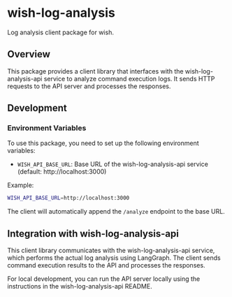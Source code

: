 # wish-log-analysis

Log analysis client package for wish.

## Overview

This package provides a client library that interfaces with the wish-log-analysis-api service to analyze command execution logs. It sends HTTP requests to the API server and processes the responses.

## Development

### Environment Variables

To use this package, you need to set up the following environment variables:

- `WISH_API_BASE_URL`: Base URL of the wish-log-analysis-api service (default: http://localhost:3000)

Example:

```bash
WISH_API_BASE_URL=http://localhost:3000
```

The client will automatically append the `/analyze` endpoint to the base URL.

## Integration with wish-log-analysis-api

This client library communicates with the wish-log-analysis-api service, which performs the actual log analysis using LangGraph. The client sends command execution results to the API and processes the responses.

For local development, you can run the API server locally using the instructions in the wish-log-analysis-api README.

